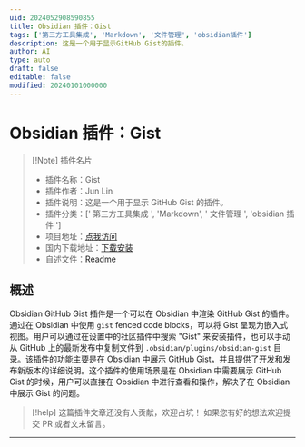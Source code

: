 ```yaml
---
uid: 2024052908590855
title: Obsidian 插件：Gist
tags: ['第三方工具集成', 'Markdown', '文件管理', 'obsidian插件']
description: 这是一个用于显示GitHub Gist的插件。
author: AI
type: auto
draft: false
editable: false
modified: 20240101000000
---
```


# Obsidian 插件：Gist

> [!Note] 插件名片
> - 插件名称：Gist
> - 插件作者：Jun Lin
> - 插件说明：这是一个用于显示 GitHub Gist 的插件。
> - 插件分类：[' 第三方工具集成 ', 'Markdown', ' 文件管理 ', 'obsidian 插件 ']
> - 项目地址：[点我访问](https://github.com/linjunpop/obsidian-gist)
> - 国内下载地址：[下载安装](https://pkmer.cn/products/plugin/pluginMarket/?obsidian-gist)
> - 自述文件：[Readme](https://ghproxy.net/https://raw.githubusercontent.com/linjunpop/obsidian-gist/master/README.md)

## 概述

Obsidian GitHub Gist 插件是一个可以在 Obsidian 中渲染 GitHub Gist 的插件。通过在 Obsidian 中使用 `gist` fenced code blocks，可以将 Gist 呈现为嵌入式视图。用户可以通过在设置中的社区插件中搜索 "Gist" 来安装插件，也可以手动从 GitHub 上的最新发布中复制文件到 `.obsidian/plugins/obsidian-gist` 目录。该插件的功能主要是在 Obsidian 中展示 GitHub Gist，并且提供了开发和发布新版本的详细说明。这个插件的使用场景是在 Obsidian 中需要展示 GitHub Gist 的时候，用户可以直接在 Obsidian 中进行查看和操作，解决了在 Obsidian 中展示 Gist 的问题。

> [!help]
> 这篇插件文章还没有人贡献，欢迎占坑！
> 如果您有好的想法欢迎提交 PR 或者文末留言。

---



